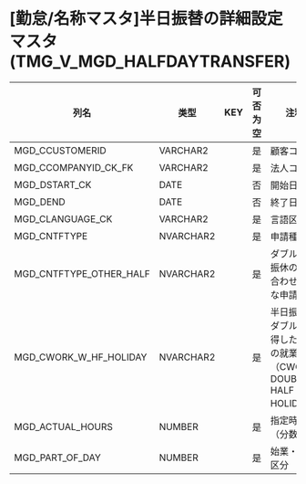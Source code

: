 # [勤怠/名称マスタ]半日振替の詳細設定マスタ(TMG_V_MGD_HALFDAYTRANSFER)
| 列名   | 类型   | KEY  | 可否为空 | 注释   |
| ---- | ---- | ---- | ---- | ---- |
|MGD_CCUSTOMERID|VARCHAR2||是|顧客コード|
|MGD_CCOMPANYID_CK_FK|VARCHAR2||是|法人コード|
|MGD_DSTART_CK|DATE||否|開始日|
|MGD_DEND|DATE||否|終了日|
|MGD_CLANGUAGE_CK|VARCHAR2||是|言語区分|
|MGD_CNTFTYPE|NVARCHAR2||是|申請種類|
|MGD_CNTFTYPE_OTHER_HALF|NVARCHAR2||是|ダブル半日振休の組み合わせ可能な申請種類|
|MGD_CWORK_W_HF_HOLIDAY|NVARCHAR2||是|半日振休をダブルで取得した場合の就業区分（CWORK DOUBLE HALF HOLIDAY）|
|MGD_ACTUAL_HOURS|NUMBER||是|指定時間数（分数）|
|MGD_PART_OF_DAY|NUMBER||是|始業・終業区分|
